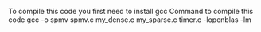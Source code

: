 To compile this code you first need to install gcc 
Command to compile this code 
gcc -o spmv spmv.c my_dense.c my_sparse.c timer.c -lopenblas -lm
